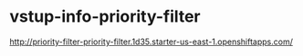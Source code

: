 # vstup-info-priority-filter
http://priority-filter-priority-filter.1d35.starter-us-east-1.openshiftapps.com/

